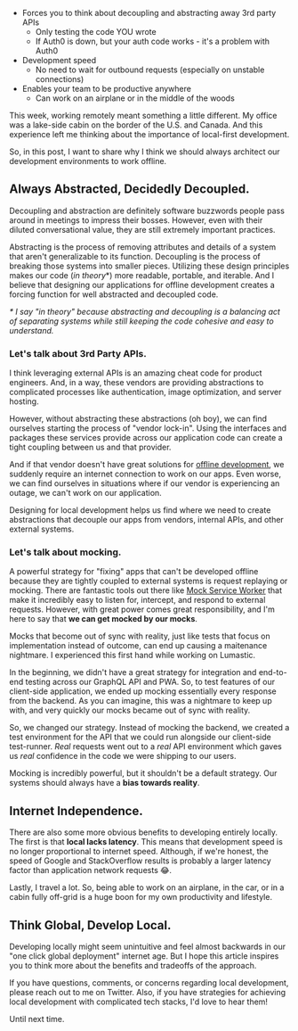 - Forces you to think about decoupling and abstracting away 3rd party APIs
	- Only testing the code YOU wrote
	- If Auth0 is down, but your auth code works - it's a problem with Auth0
- Development speed
	- No need to wait for outbound requests (especially on unstable connections)
- Enables your team to be productive anywhere
	- Can work on an airplane or in the middle of the woods


This week, working remotely meant something a little different. My office was a lake-side cabin on the border of the U.S. and Canada. And this experience left me thinking about the importance of local-first development.

So, in this post, I want to share why I think we should always architect our development environments to work offline.

## Always Abstracted, Decidedly Decoupled.
Decoupling and abstraction are definitely software buzzwords people pass around in meetings to impress their bosses. However, even with their diluted conversational value, they are still extremely important practices.

Abstracting is the process of removing attributes and details of a system that aren't generalizable to its function. Decoupling is the process of breaking those systems into smaller pieces. Utilizing these design principles makes our code (*in theory*\*) more readable, portable, and iterable. And I believe that designing our applications for offline development creates a forcing function for well abstracted and decoupled code.

*\* I say "in theory" because abstracting and decoupling is a balancing act of separating systems while still keeping the code cohesive and easy to understand.*

### Let's talk about 3rd Party APIs.
I think leveraging external APIs is an amazing cheat code for product engineers. And, in a way, these vendors are providing abstractions to complicated processes like authentication, image optimization, and server hosting.

However, without abstracting these abstractions (oh boy), we can find ourselves starting the process of "vendor lock-in". Using the interfaces and packages these services provide across our application code can create a tight coupling between us and that provider.

And if that vendor doesn't have great solutions for [offline development](https://auth0.com/docs/get-started/applications/work-with-auth0-locally), we suddenly require an internet connection to work on our apps. Even worse, we can find ourselves in situations where if our vendor is experiencing an outage, we can't work on our application.

Designing for local development helps us find where we need to create abstractions that decouple our apps from vendors, internal APIs, and other external systems.

### Let's talk about mocking.
A powerful strategy for "fixing" apps that can't be developed offline because they are tightly coupled to external systems is request replaying or mocking. There are fantastic tools out there like [Mock Service Worker](https://mswjs.io/) that make it incredibly easy to listen for, intercept, and respond to external requests. However, with great power comes great responsibility, and I'm here to say that **we can get mocked by our mocks**.

Mocks that become out of sync with reality, just like tests that focus on implementation instead of outcome, can end up causing a maitenance nightmare. I experienced this first hand while working on Lumastic.

In the beginning, we didn't have a great strategy for integration and end-to-end testing across our GraphQL API and PWA. So, to test features of our client-side application, we ended up mocking essentially every response from the backend. As you can imagine, this was a nightmare to keep up with, and very quickly our mocks became out of sync with reality.

So, we changed our strategy. Instead of mocking the backend, we created a test environment for the API that we could run alongside our client-side test-runner. *Real* requests went out to a *real* API environment which gaves us *real* confidence in the code we were shipping to our users.

Mocking is incredibly powerful, but it shouldn't be a default strategy. Our systems should always have a **bias towards reality**.

## Internet Independence.
There are also some more obvious benefits to developing entirely locally. The first is that **local lacks latency**. This means that development speed is no longer proportional to internet speed. Although, if we're honest, the speed of Google and StackOverflow results is probably a larger latency factor than application network requests 😂. 

Lastly, I travel a lot. So, being able to work on an airplane, in the car, or in a cabin fully off-grid is a huge boon for my own productivity and lifestyle.

## Think Global, Develop Local.
Developing locally might seem unintuitive and feel almost backwards in our "one click global deployment" internet age. But I hope this article inspires you to think more about the benefits and tradeoffs of the approach.

If you have questions, comments, or concerns regarding local development, please reach out to me on Twitter. Also, if you have strategies for achieving local development with complicated tech stacks, I'd love to hear them!

Until next time.